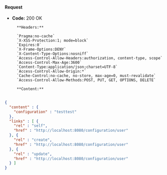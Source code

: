 #### Request

* **Code:** 200 OK

        **Headers:**

        `Pragma:no-cache`
        `X-XSS-Protection:1; mode=block`
        `Expires:0`
        `X-Frame-Options:DENY`
        `X-Content-Type-Options:nosniff`
        `Access-Control-Allow-Headers:authorization, content-type, scope`
        `Access-Control-Max-Age:3600`
        `Content-Type:application/json;charset=UTF-8`
        `Access-Control-Allow-Origin:*`
        `Cache-Control:no-cache, no-store, max-age=0, must-revalidate`
        `Access-Control-Allow-Methods:POST, PUT, GET, OPTIONS, DELETE`

        **Content:**

```json
    
{
  "content" : {
    "configuration" : "testtest"
  },
  "links" : [ {
    "rel" : "self",
    "href" : "http://localhost:8080/configuration/user"
  }, {
    "rel" : "create",
    "href" : "http://localhost:8080/configuration/user"
  }, {
    "rel" : "update",
    "href" : "http://localhost:8080/configuration/user"
  } ]
}
```
